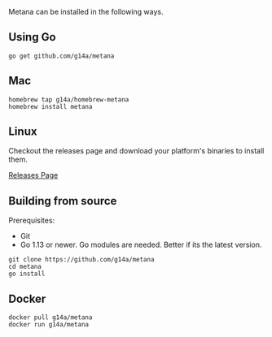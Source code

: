 Metana can be installed in the following ways.

## Using Go
```shell
go get github.com/g14a/metana
```

## **Mac**

```shell
homebrew tap g14a/homebrew-metana
homebrew install metana
```
## **Linux**

Checkout the releases page and download your platform's binaries to install them.

[Releases Page](https://github.com/g14a/metana/releases)

## **Building from source**

Prerequisites:

* Git
* Go 1.13 or newer. Go modules are needed. Better if its the latest version.

```shell
git clone https://github.com/g14a/metana
cd metana
go install
```

## **Docker**
```shell
docker pull g14a/metana
docker run g14a/metana
```